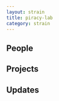 ```yaml
---
layout: strain
title: piracy-lab
category: strain
---
```


<!-- A 75-100 word paragraph describing the motivation behind these projects -->


## People
<!-- Go through all projects and pull people. -->

## Projects
<!-- List all posts in category literary-trends -->

## Updates
<!-- list all posts tagged in posts in category literary-trends -->
